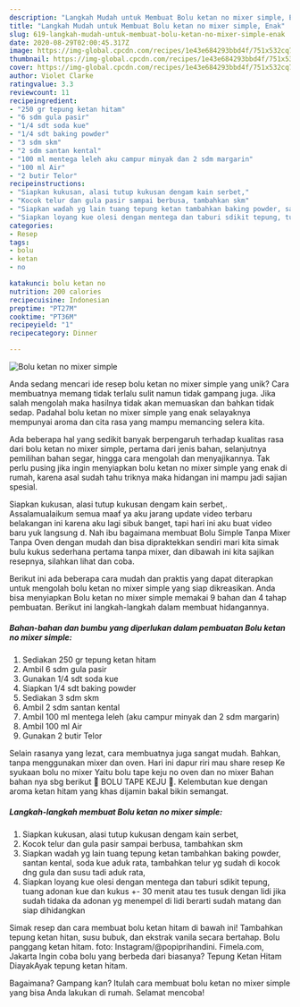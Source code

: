 ```yaml
---
description: "Langkah Mudah untuk Membuat Bolu ketan no mixer simple, Enak"
title: "Langkah Mudah untuk Membuat Bolu ketan no mixer simple, Enak"
slug: 619-langkah-mudah-untuk-membuat-bolu-ketan-no-mixer-simple-enak
date: 2020-08-29T02:00:45.317Z
image: https://img-global.cpcdn.com/recipes/1e43e684293bbd4f/751x532cq70/bolu-ketan-no-mixer-simple-foto-resep-utama.jpg
thumbnail: https://img-global.cpcdn.com/recipes/1e43e684293bbd4f/751x532cq70/bolu-ketan-no-mixer-simple-foto-resep-utama.jpg
cover: https://img-global.cpcdn.com/recipes/1e43e684293bbd4f/751x532cq70/bolu-ketan-no-mixer-simple-foto-resep-utama.jpg
author: Violet Clarke
ratingvalue: 3.3
reviewcount: 11
recipeingredient:
- "250 gr tepung ketan hitam"
- "6 sdm gula pasir"
- "1/4 sdt soda kue"
- "1/4 sdt baking powder"
- "3 sdm skm"
- "2 sdm santan kental"
- "100 ml mentega leleh aku campur minyak dan 2 sdm margarin"
- "100 ml Air"
- "2 butir Telor"
recipeinstructions:
- "Siapkan kukusan, alasi tutup kukusan dengam kain serbet,"
- "Kocok telur dan gula pasir sampai berbusa, tambahkan skm"
- "Siapkan wadah yg lain tuang tepung ketan tambahkan baking powder, santan kental, soda kue aduk rata, tambahkan telur yg sudah di kocok dng gula dan susu tadi aduk rata,"
- "Siapkan loyang kue olesi dengan mentega dan taburi sdikit tepung, tuang adonan kue dan kukus +- 30 menit atau tes tusuk dengan lidi jika sudah tidaka da adonan yg menempel di lidi berarti sudah matang dan siap dihidangkan"
categories:
- Resep
tags:
- bolu
- ketan
- no

katakunci: bolu ketan no 
nutrition: 200 calories
recipecuisine: Indonesian
preptime: "PT27M"
cooktime: "PT36M"
recipeyield: "1"
recipecategory: Dinner

---
```



![Bolu ketan no mixer simple](https://img-global.cpcdn.com/recipes/1e43e684293bbd4f/751x532cq70/bolu-ketan-no-mixer-simple-foto-resep-utama.jpg)

Anda sedang mencari ide resep bolu ketan no mixer simple yang unik? Cara membuatnya memang tidak terlalu sulit namun tidak gampang juga. Jika salah mengolah maka hasilnya tidak akan memuaskan dan bahkan tidak sedap. Padahal bolu ketan no mixer simple yang enak selayaknya mempunyai aroma dan cita rasa yang mampu memancing selera kita.

Ada beberapa hal yang sedikit banyak berpengaruh terhadap kualitas rasa dari bolu ketan no mixer simple, pertama dari jenis bahan, selanjutnya pemilihan bahan segar, hingga cara mengolah dan menyajikannya. Tak perlu pusing jika ingin menyiapkan bolu ketan no mixer simple yang enak di rumah, karena asal sudah tahu triknya maka hidangan ini mampu jadi sajian spesial.

Siapkan kukusan, alasi tutup kukusan dengam kain serbet,. Assalamualaikum semua maaf ya aku jarang update video terbaru belakangan ini karena aku lagi sibuk banget, tapi hari ini aku buat video baru yuk langsung d. Nah ibu bagaimana membuat Bolu Simple Tanpa Mixer Tanpa Oven dengan mudah dan bisa dipraktekkan sendiri mari kita simak bulu kukus sederhana pertama tanpa mixer, dan dibawah ini kita sajikan resepnya, silahkan lihat dan coba.


Berikut ini ada beberapa cara mudah dan praktis yang dapat diterapkan untuk mengolah bolu ketan no mixer simple yang siap dikreasikan. Anda bisa menyiapkan Bolu ketan no mixer simple memakai 9 bahan dan 4 tahap pembuatan. Berikut ini langkah-langkah dalam membuat hidangannya.

<!--inarticleads1-->

##### Bahan-bahan dan bumbu yang diperlukan dalam pembuatan Bolu ketan no mixer simple:

1. Sediakan 250 gr tepung ketan hitam
1. Ambil 6 sdm gula pasir
1. Gunakan 1/4 sdt soda kue
1. Siapkan 1/4 sdt baking powder
1. Sediakan 3 sdm skm
1. Ambil 2 sdm santan kental
1. Ambil 100 ml mentega leleh (aku campur minyak dan 2 sdm margarin)
1. Ambil 100 ml Air
1. Gunakan 2 butir Telor


Selain rasanya yang lezat, cara membuatnya juga sangat mudah. Bahkan, tanpa menggunakan mixer dan oven. Hari ini dapur riri mau share resep Ke syukaan bolu no mixer Yaitu bolu tape keju no oven dan no mixer Bahan bahan nya sbg berikut 🥞 BOLU TAPE KEJU 🥞. Kelembutan kue dengan aroma ketan hitam yang khas dijamin bakal bikin semangat. 

<!--inarticleads2-->

##### Langkah-langkah membuat Bolu ketan no mixer simple:

1. Siapkan kukusan, alasi tutup kukusan dengam kain serbet,
1. Kocok telur dan gula pasir sampai berbusa, tambahkan skm
1. Siapkan wadah yg lain tuang tepung ketan tambahkan baking powder, santan kental, soda kue aduk rata, tambahkan telur yg sudah di kocok dng gula dan susu tadi aduk rata,
1. Siapkan loyang kue olesi dengan mentega dan taburi sdikit tepung, tuang adonan kue dan kukus +- 30 menit atau tes tusuk dengan lidi jika sudah tidaka da adonan yg menempel di lidi berarti sudah matang dan siap dihidangkan


Simak resep dan cara membuat bolu ketan hitam di bawah ini! Tambahkan tepung ketan hitan, susu bubuk, dan ekstrak vanila secara bertahap. Bolu panggang ketan hitam. foto: Instagram/@popiprihandini. Fimela.com, Jakarta Ingin coba bolu yang berbeda dari biasanya? Tepung Ketan Hitam DiayakAyak tepung ketan hitam. 

Bagaimana? Gampang kan? Itulah cara membuat bolu ketan no mixer simple yang bisa Anda lakukan di rumah. Selamat mencoba!
